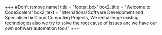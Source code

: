 +++
#Don't remove name!
title = "footer_box"
box2_title = "Welcome to CodeScalers"
box2_text = "International Software Development and Specialised in Cloud Computing Projects, We rechallenge existing technologies also we try to solve the root cause of issues and we have our own software automation tools"
+++
